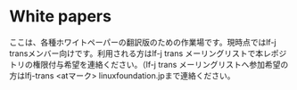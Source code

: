 # White papers 
ここは、各種ホワイトペーパーの翻訳版のための作業場です。現時点ではlf-j transメンバー向けです。利用される方はlf-j trans メーリングリストで本レポジトリの権限付与希望を連絡ください。（lf-j trans メーリングリストへ参加希望の方はlfj-trans  <atマーク> linuxfoundation.jpまで連絡ください。
